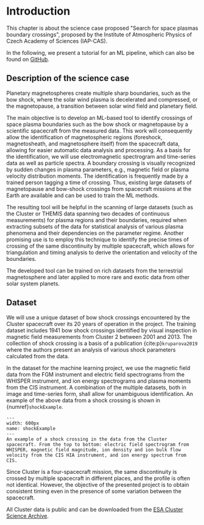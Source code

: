 # Introduction

This chapter is about the science case proposed "Search for space plasmas boundary crossings", proposed by the Institute of Atmospheric Physics of Czech Academy of Sciences (IAP-CAS).

In the following, we present a tutorial for an ML pipeline, which can also be found on [GitHub](https://github.com/epn-ml/Tutorial_IAP_Boundaries).


## Description of the science case

Planetary magnetospheres create multiple sharp boundaries, such as the bow shock, where the solar wind plasma is decelerated and compressed, or the magnetopause, a transition between solar wind field and planetary field.

The main objective is to develop an ML-based tool to identify crossings of space plasma boundaries such as the bow shock or magnetopause by a scientific spacecraft from the measured data. This work will consequently allow the identification of magnetospheric regions (foreshock, magnetosheath, and magnetosphere itself) from the spacecraft data, allowing for easier automatic data analysis and processing.  As a basis for the identification, we will use electromagnetic spectrogram and time-series data as well as particle spectra. A boundary crossing is visually recognized by sudden changes in plasma parameters, e.g., magnetic field or plasma velocity distribution moments. The identification is frequently made by a trained person tagging a time of crossing. Thus, existing large datasets of magnetopause and bow-shock crossings from spacecraft missions at the Earth are available and can be used to train the ML methods.

The resulting tool will be helpful in the scanning of large datasets (such as the Cluster or THEMIS data spanning two decades of continuous measurements) for plasma regions and their boundaries, required when extracting subsets of the data for statistical analysis of various plasma phenomena and their dependencies on the parameter regime. Another promising use is to employ this technique to identify the precise times of crossing of the same discontinuity by multiple spacecraft, which allows for triangulation and timing analysis to derive the orientation and velocity of the boundaries.

The developed tool can be trained on rich datasets from the terrestrial magnetosphere and later applied to more rare and exotic data from other solar system planets.

## Dataset

We will use a unique dataset of bow shock crossings encountered by the Cluster spacecraft over its 20 years of operation in the project. The training dataset includes 1941 bow shock crossings identified by visual inspection in magnetic field measurements from Cluster 2 between 2001 and 2013. The collection of shock crossing is a basis of a publication {cite:p}`kruparova2019` where the authors present an analysis of various shock parameters calculated from the data.

In the dataset for the machine learning project, we use the magnetic field data from the FGM instrument and electric field spectrograms from the WHISPER instrument, and ion energy spectrograms and plasma moments from the CIS instrument. A combination of the multiple datasets, both in image and time-series form, shall allow for unambiguous identification. An example of the above data from a shock crossing is shown in {numref}`shockExample`.

```{figure} ./images/shock_example.png
---
width: 600px
name: shockExample
---
An example of a shock crossing in the data from the Cluster spacecraft. From the top to bottom: electric field spectrogram from WHISPER, magnetic field magnitude, ion density and ion bulk flow velocity from the CIS HIA instrument, and ion energy spectrum from CIS.
```

Since Cluster is a four-spacecraft mission, the same discontinuity is crossed by multiple spacecraft in different places, and the profile is often not identical. However, the objective of the presented project is to obtain consistent timing even in the presence of some variation between the spacecraft.

All Cluster data is public and can be downloaded from the [ESA Cluster Science Archive](https://csa.esac.esa.int/csa-web/).



